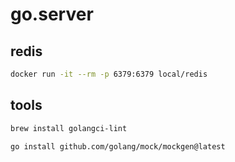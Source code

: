 # go.server

## redis

```sh
docker run -it --rm -p 6379:6379 local/redis
```

## tools

```sh
brew install golangci-lint
```

```shell
go install github.com/golang/mock/mockgen@latest
```
